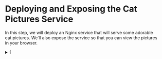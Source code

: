# Deploying and Exposing the Cat Pictures Service

In this step, we will deploy an Nginx service that will serve some adorable cat pictures. We'll also expose the service so that you can view the pictures in your browser.

<details><summary>1</summary>

## Deploy the Service
First, let's deploy the service using the YAML file that's already been provided for you:

```bash
kubectl apply -f /root/catpics.yaml
```{{exec}}

This will create a PersistentVolumeClaim and a Deployment for our Nginx service.
<details><summary>test inner details</summary>

Verify that the service is listening on port 80:

```bash
curl localhost:80
```{{exec}}
</details>
</details>


## Copy Cat Pictures

Next, let's copy some cat pictures into the Nginx container. For the sake of this demo, assume that the cat pictures have already been downloaded to a directory on the host.



```bash
# Find the name of the Nginx pod
POD_NAME=$(kubectl get pods -l app=nginx -o jsonpath="{.items[0].metadata.name}")

# Copy cat pictures into the pod
kubectl cp /root/cats/* $POD_NAME:/usr/share/nginx/html/images
```{{exec}}

## Expose the Service

Now, let's expose the service so that you can access it from your browser:

```bash
kubectl port-forward --address 0.0.0.0 service/nginx-service 80:80 &
```{{exec}}

You can now access the cat pictures by clicking on the link below:

[Welcome to NGINX]({{TRAFFIC_HOST1_80}})

[Cat Pics]({{TRAFFIC_HOST1_80}}/images/cat1.jpg)
